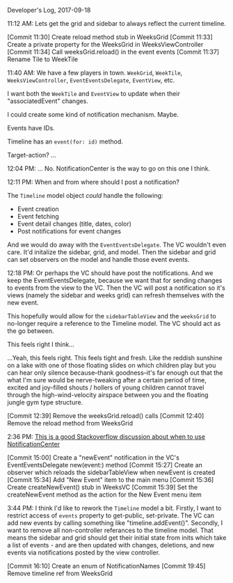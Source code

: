 Developer's Log, 2017-09-18

11:12 AM: Lets get the grid and sidebar to always reflect the current timeline.

[Commit 11:30]    Create reload method stub in WeeksGrid
[Commit 11:33]    Create a private property for the WeeksGrid in WeeksViewController
[Commit 11:34]    Call weeksGrid.reload() in the event events
[Commit 11:37]    Rename Tile to WeekTile

11:40 AM: We have a few players in town. `WeekGrid`, `WeekTile`, `WeeksViewController`, `EventEventsDelegate`, `EventView`, etc.

I want both the `WeekTile` and `EventView` to update when their "associatedEvent" changes.

I could create some kind of notification mechanism. Maybe.

Events have IDs.

Timeline has an `event(for: id)` method.

Target-action? ...

12:04 PM: ... No. NotificationCenter is the way to go on this one I think.

12:11 PM: When and from where should I post a notification?

The `Timeline` model object *could* handle the following:
- Event creation
- Event fetching
- Event detail changes (title, dates, color)
- Post notifications for event changes

And we would do away with the `EventEventsDelegate`. The VC wouldn't even care. It'd initalize the sidebar, grid, and model. Then the sidebar and grid can set observers on the model and handle those event events.

12:18 PM: Or perhaps the VC should have post the notifications. And we keep the EventEventsDelegate, because we want that for sending changes to events from the view to the VC. Then the VC will post a notification so it's views (namely the sidebar and weeks grid) can refresh themselves with the new event.

This hopefully would allow for the `sidebarTableView` and the `weeksGrid` to no-longer require a reference to the Timeline model. The VC should act as the go between.

This feels right I think...

...Yeah, this feels right. This feels tight and fresh. Like the reddish sunshine on a lake with one of those floating slides on which children play but you can hear only silence because–thank goodness–it's far enough out that the what I'm sure would be nerve-tweaking after a certain period of time, excited and joy-filled shouts / hollers of young children cannot travel through the high-wind-velocity airspace between you and the floating jungle gym type structure.

[Commit 12:39]    Remove the weeksGrid.reload() calls
[Commit 12:40]    Remove the reload method from WeeksGrid

2:36 PM: [This is a good Stackoverflow discussion about when to use NotificationCenter](https://stackoverflow.com/questions/10836463/when-to-use-nsnotificationcenter)

[Commit 15:00]    Create a "newEvent" notification in the VC's EventEventsDelegate new(event:) method
[Commit 15:27]    Create an observer which reloads the sidebarTableView when newEvent is created
[Commit 15:34]    Add "New Event" item to the main menu
[Commit 15:36]    Create createNewEvent() stub in WeeksVC
[Commit 15:39]    Set the createNewEvent method as the action for the New Event menu item

3:44 PM: I think I'd like to rework the `Timeline` model a bit. Firstly, I want to restrict access of  `events` property to get-public, set-private. The VC can add new events by calling something like "timeline.addEvent()". Secondly, I want to remove all non-controller referances to the timeline model. That means the sidebar and grid should get their initial state from inits which take a list of events - and are then updated with changes, deletions, and new events via notifications posted by the view controller.

[Commit 16:10]    Create an enum of NotificationNames
[Commit 19:45]    Remove timeline ref from WeeksGrid



